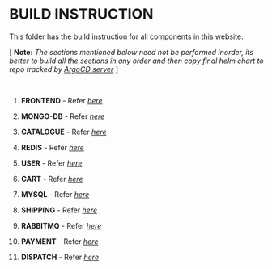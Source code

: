 # BUILD INSTRUCTION
This folder has the build instruction for all components in this website.

[ **Note:** _The sections mentioned below need not be performed inorder, its better to build all the sections in any order and then copy final helm chart to repo tracked by [ArgoCD server](./CD/)_ ]

</br>

1. **FRONTEND** - Refer [_here_](frontend)

2. **MONGO-DB** - Refer [_here_](mongodb)

3. **CATALOGUE** - Refer [_here_](catalogue)

4. **REDIS** - Refer [_here_](redis)

5. **USER** - Refer [_here_](user)

6. **CART** - Refer [_here_](cart)

7. **MYSQL** - Refer [_here_](mysql)

8. **SHIPPING** - Refer [_here_](shipping)

9. **RABBITMQ** - Refer [_here_](rabbitmq)

10. **PAYMENT** - Refer [_here_](payment)

11. **DISPATCH** - Refer [_here_](dispatch)